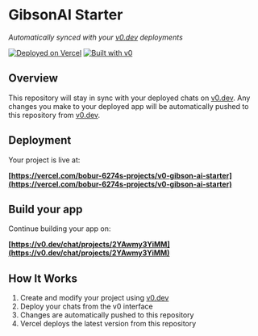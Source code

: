 # GibsonAI Starter

*Automatically synced with your [v0.dev](https://v0.dev) deployments*

[![Deployed on Vercel](https://img.shields.io/badge/Deployed%20on-Vercel-black?style=for-the-badge&logo=vercel)](https://vercel.com/bobur-6274s-projects/v0-gibson-ai-starter)
[![Built with v0](https://img.shields.io/badge/Built%20with-v0.dev-black?style=for-the-badge)](https://v0.dev/chat/projects/2YAwmy3YiMM)

## Overview

This repository will stay in sync with your deployed chats on [v0.dev](https://v0.dev).
Any changes you make to your deployed app will be automatically pushed to this repository from [v0.dev](https://v0.dev).

## Deployment

Your project is live at:

**[https://vercel.com/bobur-6274s-projects/v0-gibson-ai-starter](https://vercel.com/bobur-6274s-projects/v0-gibson-ai-starter)**

## Build your app

Continue building your app on:

**[https://v0.dev/chat/projects/2YAwmy3YiMM](https://v0.dev/chat/projects/2YAwmy3YiMM)**

## How It Works

1. Create and modify your project using [v0.dev](https://v0.dev)
2. Deploy your chats from the v0 interface
3. Changes are automatically pushed to this repository
4. Vercel deploys the latest version from this repository